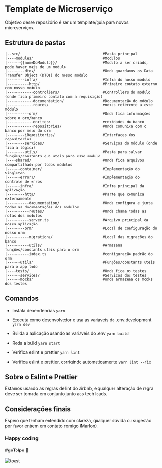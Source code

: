 # Template de Microserviço

Objetivo desse repositório é ser um template/guia para novos microserviços.

## Estrutura de pastas

```
|--src/                                      #Pasta principal
|----modules/                                #Modulos
|------{{nomeDoModulo}}/                     #Modulo a ser criado, pode haver mais de um modulo
|--------dtos/                               #Onde guardamos os Data Transfer Object (DTOs) do nosso modulo
|--------infra/                              #Infra do nosso modulo
|----------http/                             #Primeiro contato externo com nosso modulo
|------------controllers/                    #Controllers do modulo (onde fica primeiro contato com a requisição)
|------------documentation/                  #Documentação do módulo
|------------routes/                         #Rotas referente a este módulo
|----------orm/                              #Onde fica informações sobre o orm/banco
|------------entites/                        #Entidades do banco
|------------repositories/                   #Onde comunica com o banco por meio do orm
|--------iRepositories/                      #Interfaces dos repositorios
|--------services/                           #Serviços do módulo (onde fica a lógica)
|--------utils/                              #Pasta para salvar funções/constants que uteis para esse modulo
|----shared/                                 #Onde fica arquivos compartilhado por todos módulos
|------container/                            #Implementação do Singleton
|------errors/                               #Implementação do controle de erros
|------infra/                                #Infra principal da aplicação
|--------http/                               #Parte que comunica externamente
|----------documentation/                    #Onde configura e junta todas as documentações dos modulos
|----------routes/                           #Onde chama todas as rotas dos modulos
|----------server.ts                         #Arquivo principal da nossa aplicação
|--------orm/                                #Local de configuração do nosso orm
|----------migrations/                       #Local das migrações do banco
|----------utils/                            #Armazena funções/constants uteis para o orm
|----------index.ts                          #configuração padrão do orm
|------utils/                                #Funções/constants uteis para o app todo
|----tests/                                  #Onde fica os testes
|------services/                             #Serviços dos testes
|------mocks/                                #onde armazena os mocks dos testes
```

## Comandos

- Instala dependencias
```yarn```

- Executa como desenvolvedor e usa as variaveis do .env.development
```yarn dev```

- Builda a aplicação usando as variaveis do .env
```yarn build```

- Roda a build
```yarn start```

- Verifica eslint e prettier
```yarn lint```

- Verifica eslint e prettier, corrigindo automaticamente
```yarn lint --fix```


## Sobre o Eslint e Prettier
Estamos usando as regras de lint do airbnb, e qualquer alteração de regra deve ser tomada em conjunto junto aos tech leads.

## Considerações finais
Espero que tenham entendido com clareza, qualquer dúvida ou sugestão por favor entrem em contato comigo (Marlon).
 
### Happy coding

#### #goToIpo 🚀

![toast](https://media.giphy.com/media/8Iv5lqKwKsZ2g/giphy.gif)
